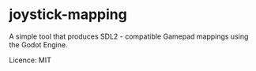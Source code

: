 # joystick-mapping
A simple tool that produces SDL2 - compatible Gamepad mappings using the Godot Engine.

Licence: MIT
